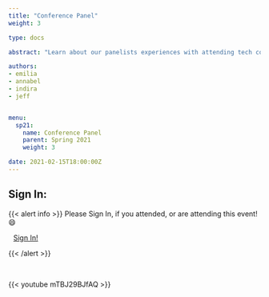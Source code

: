 ```yaml
---
title: "Conference Panel"
weight: 3

type: docs

abstract: "Learn about our panelists experiences with attending tech conferences, and find out about the advice they have to offer."

authors:
- emilia
- annabel
- indira
- jeff


menu:
  sp21:
    name: Conference Panel
    parent: Spring 2021
    weight: 3

date: 2021-02-15T18:00:00Z
---
```

## Sign In:

{{< alert info >}}
Please Sign In, if you attended, or are attending this event! :smile:

<a class="btn btn-light btn-lg" href="https://ucfacmw.org/sign-in" role="button">
<i class="fas fa-file-alt" style="padding-right: 10px;"></i>  Sign In!</a>

{{< /alert >}}

<br>

{{< youtube mTBJ29BJfAQ >}}

<br>

<!-- {{< gdocs src="https://docs.google.com/presentation/d/e/2PACX-1vRQ_DEGCrI2bq-BP5_DvJX2y8v10srXOSwEEhGRUOBcTZZoYdg1Pw8tbQLh8j9uswEMMTmUUjfbGaXS/embed?start=false&loop=false&delayms=3000" >}} -->